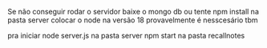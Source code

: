 Se não conseguir rodar o servidor baixe o mongo db ou tente npm install na pasta server
colocar o node na versão 18 provavelmente é nesscesário tbm

pra iniciar node server.js na pasta server
npm start na pasta recallnotes